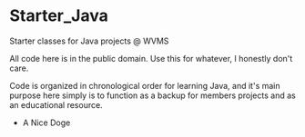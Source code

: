 # Starter_Java
Starter classes for Java projects @ WVMS

All code here is in the public domain. Use this for whatever, I honestly don't care.

Code is organized in chronological order for learning Java, and it's main purpose here simply is to function as a backup for members projects and as an educational resource.

- A Nice Doge
